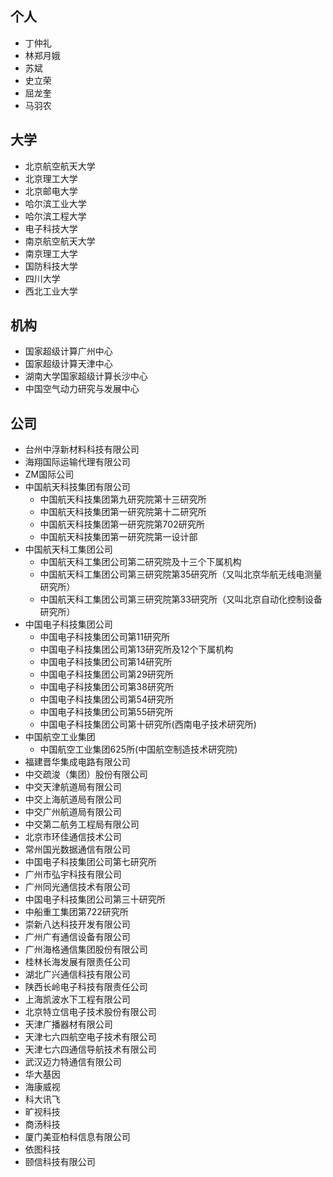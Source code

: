 
## 个人
- 丁仲礼
- 林郑月娥
- 苏斌
- 史立荣
- 屈龙奎
- 马羽农



## 大学
-  北京航空航天大学
-  北京理工大学
-  北京邮电大学
-  哈尔滨工业大学
-  哈尔滨工程大学
-  电子科技大学
-  南京航空航天大学
-  南京理工大学
-  国防科技大学
-  四川大学
-  西北工业大学

## 机构
- 国家超级计算广州中心
- 国家超级计算天津中心
- 湖南大学国家超级计算长沙中心
- 中国空气动力研究与发展中心

## 公司
- 台州中浮新材料科技有限公司
- 海翔国际运输代理有限公司
- ZM国际公司
-  中国航天科技集团有限公司
    +  中国航天科技集团第九研究院第十三研究所
    +  中国航天科技集团第一研究院第十二研究所
    +  中国航天科技集团第一研究院第702研究所
    +  中国航天科技集团第一研究院第一设计部
- 中国航天科工集团公司
    + 中国航天科工集团公司第二研究院及十三个下属机构
    + 中国航天科工集团公司第三研究院第35研究所（又叫北京华航无线电测量研究所）
    + 中国航天科工集团公司第三研究院第33研究所（又叫北京自动化控制设备研究所）
- 中国电子科技集团公司
    + 中国电子科技集团公司第11研究所
    + 中国电子科技集团公司第13研究所及12个下属机构
    + 中国电子科技集团公司第14研究所
    + 中国电子科技集团公司第29研究所
    + 中国电子科技集团公司第38研究所
    + 中国电子科技集团公司第54研究所
    + 中国电子科技集团公司第55研究所
    + 中国电子科技集团公司第十研究所(西南电子技术研究所)
- 中国航空工业集团
    + 中国航空工业集团625所(中国航空制造技术研究院)
- 福建晋华集成电路有限公司
- 中交疏浚（集团）股份有限公司
- 中交天津航道局有限公司
- 中交上海航道局有限公司
- 中交广州航道局有限公司
- 中交第二航务工程局有限公司
- 北京市环佳通信技术公司
- 常州国光数据通信有限公司
- 中国电子科技集团公司第七研究所
- 广州市弘宇科技有限公司
- 广州同光通信技术有限公司
- 中国电子科技集团公司第三十研究所
- 中船重工集团第722研究所
- 崇新八达科技开发有限公司
- 广州广有通信设备有限公司
- 广州海格通信集团股份有限公司
- 桂林长海发展有限责任公司
- 湖北广兴通信科技有限公司
- 陕西长岭电子科技有限责任公司
- 上海凯波水下工程有限公司
- 北京特立信电子技术股份有限公司
- 天津广播器材有限公司
- 天津七六四航空电子技术有限公司
- 天津七六四通信导航技术有限公司
- 武汉迈力特通信有限公司
- 华大基因
- 海康威视
- 科大讯飞
- 旷视科技
- 商汤科技
- 厦门美亚柏科信息有限公司
- 依图科技
- 颐信科技有限公司